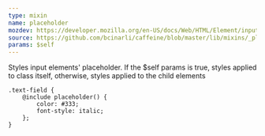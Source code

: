 ```yaml
---
type: mixin
name: placeholder
mozdev: https://developer.mozilla.org/en-US/docs/Web/HTML/Element/input#attr-placeholder
source: https://github.com/bcinarli/caffeine/blob/master/lib/mixins/_placeholder.scss#L12
params: $self
---
```

Styles input elements' placeholder. If the $self params is true, styles applied to class itself, otherwise, styles applied to the child elements

``` {.language-scss}
.text-field {
    @include placeholder() {
        color: #333;
        font-style: italic;
    };
}
```
